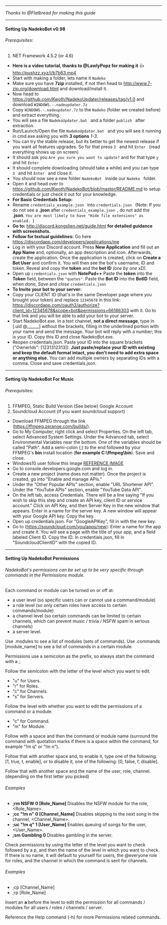 ________________________________________________________________________________
*Thanks to @Flatbread for making this guide*
________________________________________________________________________________

#### Setting Up NadekoBot v0.98
###### Prerequisites: 
1) NET Framework 4.5.2 (or 4.6)
- **Here is a video tutorial, thanks to @LawlyPopz for making it** :+1: http://pushzz.xyz/i/b7b63.mp4
- Start with making a folder, lets name it `Nadeko`
- Make sure you have **7zip** installed, if not then head to http://www.7-zip.org/download.html and download/install it.
- Now head to https://github.com/Kwoth/NadekoUpdater/releases/tag/v1.0 and download `WINDOWS.-.nadeupdater.7z`
- Copy `WINDOWS.-.nadeupdater.7z` to the `Nadeko` (folder we created before) and extract everything.
- You will see a file `NadekoUpdater.bat ` and a folder `publish ` after extraction.
- Run/Launch/Open the file `NadekoUpdater.bat ` and you will see it running in cmd.exe asking you with **3 options** *1-3*.
- You can try the stable release, but its better to get the newest release if you want all features upgrades. So for that press `2 ` and hit `Enter ` (read everything shows up on screen)
- It should ask you `Are you sure you want to update?` and for that type `y ` and hit `Enter ` 
- It should complete downloading (should take a while) and you can type `3 ` and hit `Enter ` and close it.
- You should now see a new folder `NadekoBot ` inside our `Nadeko ` folder.
- Open it and head over to https://github.com/Kwoth/NadekoBot/blob/master/README.md to setup credentials or just check it out for your knowledge.
- **For Basic Credentials Setup:**
- Rename `credentials_example.json ` into `credentials.json ` (Note: If you do not see a **.json** after `credentials_example.json `, do not add the **.json**. `You are most likely to have "Hide file extensions" as enabled. `)
- **Go to:** http://discord.kongslien.net/guide.html **for detailed guidance with screenshots.**
- **Follow for textual guidelines:** Go here https://discordapp.com/developers/applications/me
- Log in with your Discord account. Press **New Application** and fill out an **App Name** and, optionally, an app description and icon. Afterwards, create the application. Once the application is created, click on **Create a Bot User** and confirm it. You will then see the bot's username, ID and token. Reveal and copy the **token** and the **bot ID** *(one by one xD)*.
- Open up `credentials.json` with **NotePad++** Paste the **token** into the **Token** field, between the `"quotes"`. Paste the **Bot ID** into the **BotID** field, when done, *Save* and *close* `credentials.json`
- **To Invite your bot to your server:**
- Copy your CLIENT ID (that's in the same Developer page where you brought your token) and replace `12345678` in this link: 
https://discordapp.com/oauth2/authorize?client_id=12345678&scope=bot&permissions=66186303 with it. Go to that link and you will be able to add your bot to your server.
- Start NadekoBot.exe. In a text channel, **not a direct message**, type in [.uid @______] without the brackets, filling in the underlined portion with your name and send the message. Your bot will reply with a number; this is your ID. Copy this ID and close NadekoBot.exe.   
- Reopen credentials.json. Paste your ID into the square brackets ("OwnerIds": [1231312313]). **Just paste/replace your ID with existing and keep the default format intact, you don't need to add extra space or anything else.** You can add multiple owners by separating IDs with a comma. Close and save credentials.json.  


________________________________________________________________________________

#### Setting Up NadekoBot For Music
###### Prerequisites: 
1) FFMPEG, Static Build Version (See below) Google Account  
2) Soundcloud Account (if you want soundcloud support)
- Download FFMPEG through the link (https://ffmpeg.zeranoe.com/builds/).
- Go to My Computer, right click and select Properties. On the left tab, select Advanced System Settings. Under the Advanced tab, select Environmental Variables near the bottom. One of the variables should be called "Path". Add a semi-colon (;) to the end followed by your FFMPEG's **bin** install location (**for example C:\\ffmpeg\\bin**). Save and close.
- Windows10 user follow this image [REFERENCE IMAGE](https://cdn.discordapp.com/attachments/117523346618318850/178813495872192513/unknown.png)
- Go to console.developers.google.com and log in.
- Create a new project (name does not matter). Once the project is created, go into "Enable and manage APIs."
- Under the "Other Popular APIs" section, enable "URL Shortener API". Under the "YouTube APIs" section, enable "YouTube Data API".
- On the left tab, access Credentials. There will be a line saying "If you wish to skip this step and create an API key, client ID or service account." Click on API Key, and then Server Key in the new window that appears. Enter in a name for the server key. A new window will appear with your Google API key. Copy the key.
- Open up credentials.json. For "GoogleAPIKey", fill in with the new key.
- Go to (https://soundcloud.com/you/apps/new). Enter a name for the app and create it. You will see a page with the title of your app, and a field labeled Client ID. Copy the ID. In credentials.json, fill in "SoundcloudClientID" with the copied ID.

________________________________________________________________________________

#### Setting Up NadekoBot Permissions
###### NadekoBot's permissions can be set up to be very specific through commands in the Permissions module.  
Each command or module can be turned on or off at: 
- a user level (so specific users can or cannot use a command/module)  
- a role level (so only certain roles have access to certain commands/module)
- a channel level (so certain commands can be limited to certain channels, which can prevent music / trivia / NSFW spam in serious channels)
- a server level. 

Use .modules to see a list of modules (sets of commands).
Use .commands [module_name] to see a list of commands in a certain module.

Permissions use a semicolon as the prefix, so always start the command with a ;.

Follow the semicolon with the letter of the level which you want to edit.
- "u" for Users.
- "r" for Roles.
- "c" for Channels.
- "s" for Servers.

Follow the level with whether you want to edit the permissions of a command or a module.
- "c" for Command.
- "m" for Module.

Follow with a space and then the command or module name (surround the command with quotation marks if there is a space within the command, for example "!m q" or "!m n").

Follow that with another space and, to enable it, type one of the following: [1, true, t, enable], or to disable it, one of the following: [0, false, f, disable].

Follow that with another space and the name of the user, role, channel. (depending on the first letter you picked)

###### Examples
- **;rm NSFW 0 [Role_Name]**  Disables the NSFW module for the role, <Role_Name>.
- **;cc "!m n" 0 [Channel_Name]**  Disables skipping to the next song in the channel, <Channel_Name>.
- **;uc "!m q" 1 [User_Name]**  Enables queuing of songs for the user, <User_Name>.
- **;sm Gambling 0**  Disables gambling in the server.

Check permissions by using the letter of the level you want to check followed by a p, and then the name of the level in which you want to check. If there is no name, it will default to yourself for users, the @everyone role for roles, and the channel in which the command is sent for channels.

###### Examples 
- ;cp [Channel_Name]
- ;rp [Role_Name]

Insert an **a** before the level to edit the permission for all commands / modules for all users / roles / channels / server.

Reference the Help command (-h) for more Permissions related commands.
